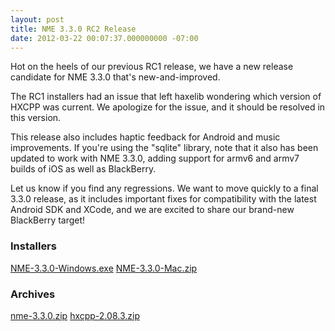 ```yaml
---
layout: post
title: NME 3.3.0 RC2 Release
date: 2012-03-22 00:07:37.000000000 -07:00
---
```

Hot on the heels of our previous RC1 release, we have a new release candidate for NME 3.3.0 that's new-and-improved.

The RC1 installers had an issue that left haxelib wondering which version of HXCPP was current. We apologize for the issue, and it should be resolved in this version.

This release also includes haptic feedback for Android and music improvements. If you're using the "sqlite" library, note that it also has been updated to work with NME 3.3.0, adding support for armv6 and armv7 builds of iOS as well as BlackBerry.

Let us know if you find any regressions. We want to move quickly to a final 3.3.0 release, as it includes important fixes for compatibility with the latest Android SDK and XCode, and we are excited to share our brand-new BlackBerry target!
<h3>Installers</h3>
<a href="http://www.haxenme.org/files/9913/3237/4766/NME-3.3.0-Windows.exe">NME-3.3.0-Windows.exe</a>
<a href="http://www.haxenme.org/files/6713/3237/4766/NME-3.3.0-Mac.zip">NME-3.3.0-Mac.zip</a>
<h3>Archives</h3>
<a href="http://www.haxenme.org/files/6213/3237/4765/nme-3.3.0.zip">nme-3.3.0.zip</a>
<a href="http://www.haxenme.org/files/1613/3237/4766/hxcpp-2.08.3.zip">hxcpp-2.08.3.zip</a>
